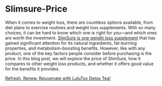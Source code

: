 # Slimsure-Price

When it comes to weight loss, there are countless options available, from diet plans to exercise routines and weight loss supplements. With so many choices, it can be hard to know which one is right for you—and which ones are worth the investment. [SlimSure is one weight loss supplement](https://www.facebook.com/ReviewsSlimsure/) that has gained significant attention for its natural ingredients, fat-burning properties, and metabolism-boosting benefits. However, like with any product, one of the key factors people consider before purchasing is the price. In this blog post, we will explore the price of SlimSure, how it compares to other weight loss products, and whether it offers good value for the benefits it provides.

[Refresh, Renew, Rejuvenate with LuluTox Detox Tea!](https://www.offerplox.com/weight-loss/lulutox-detox-tea-reviews/)
